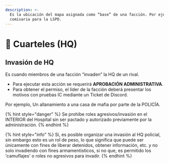 ```yaml
---
description: >-
  Es la ubicación del mapa asignada como “base” de una facción. Por ejemplo: La
  comisaria para la LSPD.
---
```


# 🏰 Cuarteles (HQ)

## Invasión de HQ

Es cuando miembros de una facción “invaden” la HQ de un rival.

* Para ejecutar esta acción se requerirá **APROBACIÓN ADMINISTRATIVA**.
* Para obtener el permiso, el líder de la facción deberá presentar los motivos con pruebas IC mediante un Ticket de Discord.

Por ejemplo, Un allanamiento a una casa de mafia por parte de la POLICÍA.

{% hint style="danger" %}
Se prohíbe roles agresivos/invasión en el INTERIOR del Hospital sin ser pactado y autorizado previamente por la administración.
{% endhint %}

{% hint style="info" %}
Si, es posible organizar una invasión al HQ policial, sin embargo esto es un rol de peso, lo que significa que puede ser únicamente con fines de liberar detenidos, obtener información, etc. y no solo invadiendo con fines armamentisticos, si no que, es permitido los 'camuflajes' o roles no agresivos para invadir.
{% endhint %}
